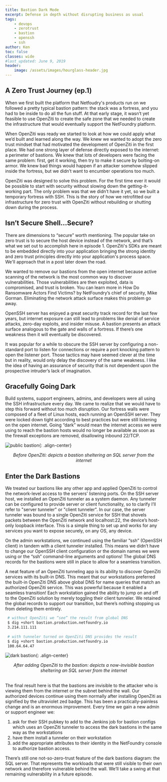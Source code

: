 ```yaml
---
title: Bastion Dark Mode
excerpt: Defense in depth without disrupting business as usual
tags:
    - devops
    - zerotrust
    - bastion
    - openssh
    - ssh
author: Ken
toc: false
classes: wide
#last_updated: June 9, 2019
header:
    image: /assets/images/hourglass-header.jpg
---
```



## A Zero Trust Journey (ep.1)

When we first built the platform that Netfoudry's products run on we followed a pretty typical bastion pattern: the stack was a fortress, and you had to be inside to do all the fun stuff. At that early stage, it wasn’t yet feasible to use OpenZiti to create the safe zone that we needed to create the infrastructure that would eventually support the NetFoundry platform.

When OpenZiti was ready we started to look at how we could apply what we’d built and learned along the way. We knew we wanted to adopt the zero trust mindset that had motivated the development of OpenZiti in the first place. We had one strong layer of defense directly exposed to the internet: a perimeter of bastions. We knew that lots of developers were facing the same problem: first, get it working, then try to make it secure by bolting-on armor. We knew bad things would happen if an attacker somehow slipped inside the fortress, but we didn’t want to encumber operations too much.

OpenZiti was designed to solve this problem. For the first time ever it would be possible to start with security without slowing down the getting-it-working part. The only problem was that we didn’t have it yet, so we built a temporary fortress with SSH. This is the story of how we retrofitted our infrastructure for zero trust with OpenZiti without rebuilding or shutting down during the process.

## Isn’t Secure Shell…Secure?

There are dimensions to “secure” worth mentioning. The popular take on zero trust is to secure the host device instead of the network, and that’s what we set out to accomplish here in episode 1. OpenZiti's SDKs are meant to be embedded directly into your application bringing the strong identity and zero trust principles directly into your application's process space. We'll approach that in a post later down the road.

We wanted to remove our bastions from the open internet because active scanning of the network is the most common way to discover vulnerabilities. Those vulnerabilities are then exploited, data is compromised, and trust is broken. You can learn more in How Do Ransomware Actors Find Victims? by NetFoundry’s chief of security, Mike Gorman. Eliminating the network attack surface makes this problem go away.

OpenSSH server has enjoyed a great security track record for the last few years, but internet exposure can still lead to problems like denial of service attacks, zero-day exploits, and insider misuse. A bastion presents an attack surface analogous to the gate and walls of a fortress. If there’s one weakness then it will eventually be discovered.

It was popular for a while to obscure the SSH server by configuring a non-standard port to listen for connections or require a port knocking pattern to open the listener port. Those tactics may have seemed clever at the time but in reality, would only delay the discovery of the same weakness. I like the idea of having an assurance of security that is not dependent upon the prospective intruder’s lack of imagination.

## Gracefully Going Dark

Build systems, support engineers, admins, and developers were all using the SSH infrastructure every day. We came to realize that we would have to step this forward without too much disruption. Our fortress walls were composed of a fleet of Linux hosts, each running an OpenSSH server. They were locked down tight according to best practices but were still listening on the open internet. Going “dark” would mean the internet access we were using to reach the bastion hosts would no longer be available as soon as the firewall exceptions are removed, disallowing inbound 22/TCP.

![public bastion](/assets/images/zt-ssh-public-bastion.svg){: .align-center}
<center><i>
Before OpenZiti: depicts a bastion sheltering an SQL server from the internet
</i></center>

## Enter the Dark Bastions

We treated our bastions like any other app and applied OpenZiti to control the network-level access to the servers’ listening ports. On the SSH server host, we installed an OpenZiti tunneler as a system daemon. Any tunneler can be configured to provide server or client functionality, so to clarify I’ll refer to "server tunneler" or "client tunneler". In our case, the server tunneler was bound to a single OpenZiti service for SSH that shovels packets between the OpenZiti network and localhost:22, the device’s host-only loopback interface. This is a simple thing to set up and works for any services you want to expose securely, on any OS, any device.

On the admin workstations, we continued using the familiar “ssh” (OpenSSH client) in tandem with a client tunneler installed. This means we didn’t have to change our OpenSSH client configuration or the domain names we were using or the “ssh” command-line arguments and options! The global DNS records for the bastions were still in place to allow for a seamless transition.

A neat feature of an OpenZiti tunneling app is its ability to discover OpenZiti services with its built-in DNS. This meant that our workstations preferred the built-in OpenZiti DNS above global DNS for name queries that match an authorized OpenZiti service. This was powerful because it enabled a seamless transition! Each workstation gained the ability to jump on and off to the OpenZiti solution by merely toggling their client tunneler. We retained the global records to support our transition, but there’s nothing stopping us from deleting them entirely.

```bash
 # without OpenZiti we “see” the result from global DNS
 $ dig +short bastion.production.netfoundry.io
 3.214.111.111
 
 # with tunneler turned on OpenZiti DNS provides the result
 $ dig +short bastion.production.netfoundry.io
 100.64.64.47
```

![dark bastion](/assets/images/zt-ssh-dark-bastion.svg){: .align-center}
<center><i>
After adding OpenZiti to the bastion: depicts a now-invisible bastion sheltering an SQL server from the internet
</i></center><br/>

The final result here is that the bastions are invisible to the attacker who is viewing them from the internet or the subnet behind the wall. Our authorized devices continue using them normally after installing OpenZiti as signified by the ultraviolet zed badge. This has been a practically-painless change and is an enormous improvement. Every time we gain a new admin or support engineer we:

1. ask for their SSH pubkey to add to the Jenkins job for bastion configs which uses an OpenZiti tunneler to access the dark bastions in the same way as the workstations 
1. have them install a tunneler on their workstation
1. add the appropriate attributes to their identity in the NetFoundry console to authorize bastion access.

There’s still one not-so-zero-trust feature of the dark bastions diagram: the SQL server. That represents the workloads that were still visible to their own network and therefore vulnerable behind the wall. We’ll take a swing at that remaining vulnerability in a future episode.
